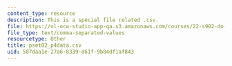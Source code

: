 ```yaml
---
content_type: resource
description: This is a special file related .csv.
file: https://ol-ocw-studio-app-qa.s3.amazonaws.com/courses/22-s902-do-it-yourself-diy-geiger-counters-january-iap-2015/587daa1e27a68339d61f9b84df1af843_pset02_p4data.csv
file_type: text/comma-separated-values
resourcetype: Other
title: pset02_p4data.csv
uid: 587daa1e-27a6-8339-d61f-9b84df1af843
---
```

